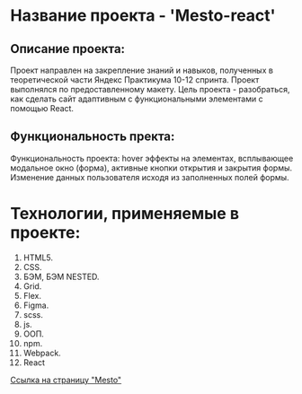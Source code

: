 # Название проекта - 'Mesto-react'

## Описание проекта:

Проект направлен на закрепление знаний и навыков, полученных в теоретической части Яндекс Практикума 10-12 спринта. Проект выполнялся по предоставленному макету. Цель проекта - разобраться, как сделать сайт адаптивным с функциональными элементами с помощью React.

## Функциональность пректа:

Функциональность проекта: hover эффекты на элементах, всплывающее модальное окно (форма), активные кнопки открытия и закрытия формы. Изменение данных пользователя исходя из заполненных полей формы.

# Технологии, применяемые в проекте:

1. HTML5.
2. CSS.
3. БЭМ, БЭМ NESTED.
4. Grid.
5. Flex.
6. Figma.
7. scss.
8. js.
9. ООП.
10. npm.
11. Webpack.
12. React

[Ссылка на страницу "Mesto"](https://kirillpers.github.io/mesto-react/)
